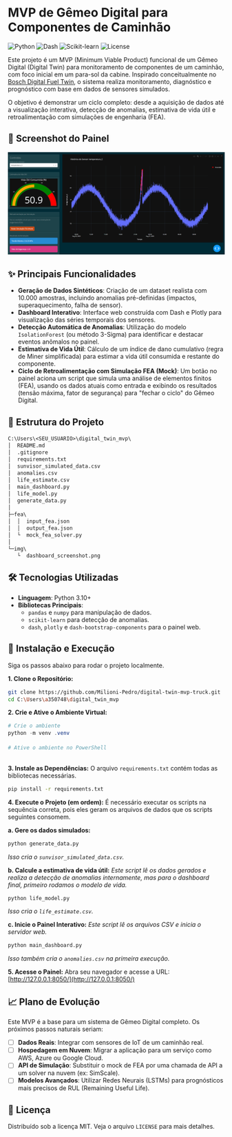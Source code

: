 # MVP de Gêmeo Digital para Componentes de Caminhão

![Python](https://img.shields.io/badge/Python-3.10+-blue?logo=python)
![Dash](https://img.shields.io/badge/Dash-2.17-blue?logo=plotly)
![Scikit-learn](https://img.shields.io/badge/SciKit--Learn-1.3+-orange?logo=scikit-learn)
![License](https://img.shields.io/badge/License-MIT-green)

Este projeto é um MVP (Minimum Viable Product) funcional de um Gêmeo Digital (Digital Twin) para monitoramento de componentes de um caminhão, com foco inicial em um para-sol da cabine. Inspirado conceitualmente no [Bosch Digital Fuel Twin](https://www.bosch-mobility.com/en/solutions/software-and-services/digital-fuel-twin/), o sistema realiza monitoramento, diagnóstico e prognóstico com base em dados de sensores simulados.

O objetivo é demonstrar um ciclo completo: desde a aquisição de dados até a visualização interativa, detecção de anomalias, estimativa de vida útil e retroalimentação com simulações de engenharia (FEA).

## 📸 Screenshot do Painel


![Screenshot do Painel Final](img/dashboard_screenshot.png)

## ✨ Principais Funcionalidades

-   **Geração de Dados Sintéticos**: Criação de um dataset realista com 10.000 amostras, incluindo anomalias pré-definidas (impactos, superaquecimento, falha de sensor).
-   **Dashboard Interativo**: Interface web construída com Dash e Plotly para visualização das séries temporais dos sensores.
-   **Detecção Automática de Anomalias**: Utilização do modelo `IsolationForest` (ou método 3-Sigma) para identificar e destacar eventos anômalos no painel.
-   **Estimativa de Vida Útil**: Cálculo de um índice de dano cumulativo (regra de Miner simplificada) para estimar a vida útil consumida e restante do componente.
-   **Ciclo de Retroalimentação com Simulação FEA (Mock)**: Um botão no painel aciona um script que simula uma análise de elementos finitos (FEA), usando os dados atuais como entrada e exibindo os resultados (tensão máxima, fator de segurança) para "fechar o ciclo" do Gêmeo Digital.

## 📁 Estrutura do Projeto

```
C:\Users\<SEU_USUARIO>\digital_twin_mvp\
│  README.md
│  .gitignore
│  requirements.txt
│  sunvisor_simulated_data.csv
│  anomalies.csv
│  life_estimate.csv
│  main_dashboard.py
│  life_model.py
│  generate_data.py
│
├─fea\
│  │  input_fea.json
│  │  output_fea.json
│  └  mock_fea_solver.py
│
└─img\
   └  dashboard_screenshot.png
```

## 🛠️ Tecnologias Utilizadas

-   **Linguagem**: Python 3.10+
-   **Bibliotecas Principais**:
    -   `pandas` e `numpy` para manipulação de dados.
    -   `scikit-learn` para detecção de anomalias.
    -   `dash`, `plotly` e `dash-bootstrap-components` para o painel web.

## 🚀 Instalação e Execução

Siga os passos abaixo para rodar o projeto localmente.

**1. Clone o Repositório:**
```bash
git clone https://github.com/Milioni-Pedro/digital-twin-mvp-truck.git
cd C:\Users\a350748\digital_twin_mvp
```

**2. Crie e Ative o Ambiente Virtual:**
```powershell
# Crie o ambiente
python -m venv .venv

# Ative o ambiente no PowerShell
 
```

**3. Instale as Dependências:**
O arquivo `requirements.txt` contém todas as bibliotecas necessárias.
```bash
pip install -r requirements.txt
```

**4. Execute o Projeto (em ordem):**
É necessário executar os scripts na sequência correta, pois eles geram os arquivos de dados que os scripts seguintes consomem.

   **a. Gere os dados simulados:**
   ```bash
   python generate_data.py
   ```
   *Isso cria o `sunvisor_simulated_data.csv`.*

   **b. Calcule a estimativa de vida útil:**
   *Este script lê os dados gerados e realiza a detecção de anomalias internamente, mas para o dashboard final, primeiro rodamos o modelo de vida.*
   ```bash
   python life_model.py
   ```
   *Isso cria o `life_estimate.csv`.*

   **c. Inicie o Painel Interativo:**
   *Este script lê os arquivos CSV e inicia o servidor web.*
   ```bash
   python main_dashboard.py
   ```
   *Isso também cria o `anomalies.csv` na primeira execução.*

   **5. Acesse o Painel:**
   Abra seu navegador e acesse a URL: [http://127.0.0.1:8050/](http://127.0.0.1:8050/)

## 📈 Plano de Evolução

Este MVP é a base para um sistema de Gêmeo Digital completo. Os próximos passos naturais seriam:
-   [ ] **Dados Reais**: Integrar com sensores de IoT de um caminhão real.
-   [ ] **Hospedagem em Nuvem**: Migrar a aplicação para um serviço como AWS, Azure ou Google Cloud.
-   [ ] **API de Simulação**: Substituir o mock de FEA por uma chamada de API a um solver na nuvem (ex: SimScale).
-   [ ] **Modelos Avançados**: Utilizar Redes Neurais (LSTMs) para prognósticos mais precisos de RUL (Remaining Useful Life).

## 📄 Licença

Distribuído sob a licença MIT. Veja o arquivo `LICENSE` para mais detalhes.